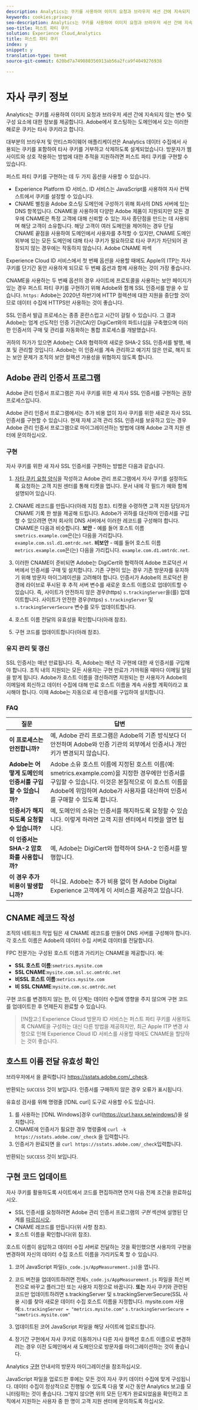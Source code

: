 ```yaml
---
description: Analytics는 쿠키를 사용하여 이미지 요청과 브라우저 세션 간에 지속되지 않는 변수 및 구성 요소에 대한 정보를 제공합니다.
keywords: cookies;privacy
seo-description: Analytics는 쿠키를 사용하여 이미지 요청과 브라우저 세션 간에 지속되지 않는 변수 및 구성 요소에 대한 정보를 제공합니다.
seo-title: 퍼스트 파티 쿠키
solution: Experience Cloud,Analytics
title: 퍼스트 파티 쿠키
index: y
snippet: y
translation-type: tm+mt
source-git-commit: 620bd7a749080356913ab56a2fca9f4049276938

---
```



# 자사 쿠키 정보

Analytics는 쿠키를 사용하여 이미지 요청과 브라우저 세션 간에 지속되지 않는 변수 및 구성 요소에 대한 정보를 제공합니다. Adobe에서 호스팅하는 도메인에서 오는 이러한 해로운 쿠키는 타사 쿠키라고 합니다.

대부분의 브라우저 및 안티스파이웨어 애플리케이션은 Analytics 데이터 수집에서 사용되는 쿠키를 포함하여 타사 쿠키를 거부하고 삭제하도록 설계되었습니다. 방문자가 웹 사이트와 상호 작용하는 방법에 대한 추적을 지원하려면 퍼스트 파티 쿠키를 구현할 수 있습니다.

퍼스트 파티 쿠키를 구현하는 데 두 가지 옵션을 사용할 수 있습니다.

* Experience Platform ID 서비스. ID 서비스는 JavaScript를 사용하여 자사 컨텍스트에서 쿠키를 설정할 수 있습니다.
* CNAME 별칭을 Adobe 호스팅 도메인에 구성하기 위해 회사의 DNS 서버에 있는 DNS 항목입니다. CNAME을 사용하여 다양한 Adobe 제품이 지원되지만 모든 경우에 CNAME은 특정 고객에 대해 신뢰할 수 있는 자사 종단점을 만드는 데 사용되며 해당 고객이 소유합니다. 해당 고객이 여러 도메인을 제어하는 경우 단일 CNAME 끝점을 사용하여 도메인에서 사용자를 추적할 수 있지만, CNAME 도메인 외부에 있는 모든 도메인에 대해 타사 쿠키가 필요하므로 타사 쿠키가 차단되어 권장되지 않는 경우에는 작동하지 않습니다. Adobe CNAME 파섹

Experience Cloud ID 서비스에서 첫 번째 옵션을 사용할 때에도 Apple의 ITP는 자사 쿠키를 단기간 동안 사용하게 되므로 두 번째 옵션과 함께 사용하는 것이 가장 좋습니다.

CNAME을 사용하는 두 번째 옵션의 경우 사이트에 프로토콜을 사용하는 보안 페이지가 있는 경우 퍼스트 파티 쿠키를 구현하기 위해 Adobe와 함께 SSL 인증서를 받을 수 있습니다. `https:` Adobe는 2020년 하반기에 HTTP 컬렉션에 대한 지원을 중단할 것이므로 데이터 수집에 HTTPS만 사용하는 것이 좋습니다.

SSL 인증서 발급 프로세스는 종종 혼란스럽고 시간이 걸릴 수 있습니다. 그 결과 Adobe는 업계 선도적인 인증 기관(CA)인 DigiCert와의 파트너십을 구축했으며 이러한 인증서의 구매 및 관리를 자동화하는 통합 프로세스를 개발했습니다.

귀하의 허가가 있으면 Adobe는 CA와 협력하여 새로운 SHA-2 SSL 인증서를 발행, 배포 및 관리할 것입니다. Adobe는 이 인증서를 계속 관리하고 예기치 않은 만료, 해지 또는 보안 문제가 조직의 보안 컬렉션 가용성을 위협하지 않도록 합니다.

## Adobe 관리 인증서 프로그램

Adobe 관리 인증서 프로그램은 자사 쿠키를 위한 새 자사 SSL 인증서를 구현하는 권장 프로세스입니다.

Adobe 관리 인증서 프로그램에서는 추가 비용 없이 자사 쿠키를 위한 새로운 자사 SSL 인증서를 구현할 수 있습니다. 현재 자체 고객 관리 SSL 인증서를 보유하고 있는 경우 Adobe 관리 인증서 프로그램으로 마이그레이션하는 방법에 대해 Adobe 고객 지원 센터에 문의하십시오.

### 구현

자사 쿠키를 위한 새 자사 SSL 인증서를 구현하는 방법은 다음과 같습니다.

1. [자타 쿠키 요청 양식](/help/interface/cookies/assets/FPC_Request_Form.xlsx)을 작성하고 Adobe 관리 프로그램에서 자사 쿠키를 설정하도록 요청하는 고객 지원 센터를 통해 티켓을 엽니다. 문서 내에 각 필드가 예와 함께 설명되어 있습니다.

1. CNAME 레코드를 만듭니다(아래 지침 참조). 티켓을 수령하면 고객 지원 담당자가 CNAME 기록 한 쌍을 제공해 드립니다. Adobe가 귀하를 대신하여 인증서를 구입할 수 있으려면 먼저 회사의 DNS 서버에서 이러한 레코드를 구성해야 합니다. CNAME은 다음과 비슷합니다. **보안** - 예를 들어 호스트 이름 `smetrics.example.com`은(는) 다음을 가리킵니다. `example.com.ssl.d1.omtrdc.net`. **비보안** - 예를 들어 호스트 이름 `metrics.example.com`은(는) 다음을 가리킵니다. `example.com.d1.omtrdc.net`.

1. 이러한 CNAME이 준비되면 Adobe는 DigiCert와 협력하여 Adobe 프로덕션 서버에서 인증서를 구매 및 설치합니다. 기존 구현이 있는 경우 기존 방문자를 유지하기 위해 방문자 마이그레이션을 고려해야 합니다. 인증서가 Adobe의 프로덕션 환경에 라이브로 푸시된 후 추적 서버 변수를 새로운 호스트 이름으로 업데이트할 수 있습니다. 즉, 사이트가 안전하지 않은 경우(https) `s.trackingServer`을(를) 업데이트합니다. 사이트가 안전한 경우(https) `s.trackingServer` 및 `s.trackingServerSecure` 변수를 모두 업데이트합니다.

1. 호스트 이름 전달의 유효성을 확인합니다(아래 참조).

1. 구현 코드를 업데이트합니다(아래 참조).

### 유지 관리 및 갱신

SSL 인증서는 매년 만료됩니다. 즉, Adobe는 매년 각 구현에 대한 새 인증서를 구입해야 합니다. 조직 내의 지원되는 모든 사용자는 구현 만료가 가까워올 때마다 이메일 알림을 받게 됩니다. Adobe가 호스트 이름을 갱신하려면 지원되는 한 사용자가 Adobe의 이메일에 회신하고 데이터 수집에 대해 만료 호스트 이름을 계속 사용할 계획이라고 표시해야 합니다. 이때 Adobe는 자동으로 새 인증서를 구입하여 설치합니다.

### FAQ

| 질문 | 답변 |
|---|---|
| **이 프로세스는 안전합니까?** | 예, Adobe 관리 프로그램은 Adobe의 기존 방식보다 더 안전하며 Adobe와 인증 기관의 외부에서 인증서나 개인 키가 변경되지 않습니다. |
| **Adobe는 어떻게 도메인의 인증서를 구입할 수 있습니까?** | Adobe 소유 호스트 이름에 지정된 호스트 이름(예: smetrics.example.com)을 지정한 경우에만 인증서를 구입할 수 있습니다. 이것은 본질적으로 이 호스트 이름을 Adobe에 위임하며 Adobe가 사용자를 대신하여 인증서를 구매할 수 있도록 합니다. |
| **인증서가 해지되도록 요청할 수 있습니까?** | 예, 도메인의 소유는 인증서를 해지하도록 요청할 수 있습니다. 이렇게 하려면 고객 지원 센터에서 티켓을 열면 됩니다. |
| **이 인증서는 SHA-2 암호화를 사용합니까?** | 예, Adobe는 DigiCert와 협력하여 SHA-2 인증서를 발행합니다. |
| **이 경우 추가 비용이 발생합니까?** | 아니요. Adobe는 추가 비용 없이 현 Adobe Digital Experience 고객에게 이 서비스를 제공하고 있습니다. |

## CNAME 레코드 작성

조직의 네트워크 작업 팀은 새 CNAME 레코드를 만들어 DNS 서버를 구성해야 합니다. 각 호스트 이름은 Adobe의 데이터 수집 서버로 데이터를 전달합니다.

FPC 전문가는 구성된 호스트 이름과 가리키는 CNAME을 제공합니다. 예:

* **SSL 호스트 이름**:`smetrics.mysite.com`
* **SSL CNAME**:`mysite.com.ssl.sc.omtrdc.net`
* **비SSL 호스트 이름**:`metrics.mysite.com`
* **비 SSL CNAME**:`mysite.com.sc.omtrdc.net`

구현 코드를 변경하지 않는 한, 이 단계는 데이터 수집에 영향을 주지 않으며 구현 코드를 업데이트한 후 언제든지 완료할 수 있습니다.

>[!N참고:] Experience Cloud 방문자 ID 서비스는 퍼스트 파티 쿠키를 사용하도록 CNAME을 구성하는 대신 다른 방법을 제공하지만, 최근 Apple ITP 변경 사항으로 인해 Experience Cloud ID 서비스를 사용할 때에도 CNAME을 할당하는 것이 좋습니다.

## 호스트 이름 전달 유효성 확인

브라우저에서 을 클릭합니다 <https://sstats.adobe.com/_check>.

반환되는 `SUCCESS` 것이 보입니다. 인증서를 구매하지 않은 경우 오류가 표시됩니다.

유효성 검사를 위해 명령줄 [!DNL curl] 도구로 사용할 수도 있습니다.

1. 를 사용하는 [!DNL Windows]경우 curl(<https://curl.haxx.se/windows/>)을 설치합니다.
1. CNAME에 인증서가 필요한 경우 명령줄에 `curl -k https://sstats.adobe.com/_check` 을 입력합니다.
1. 인증서가 완료되면 을 `curl https://sstats.adobe.com/_check`입력합니다.

반환되는 `SUCCESS` 것이 보입니다.

<!-- ## Ping the hostname

Ping the hostname to ensure correct forwarding. All hostnames must respond to a ping to prevent data loss.

After CNAME records are properly configured, and Adobe has confirmed installation of the certificate, open a command prompt and ping your hostname(s). Using `mysite.com` as an example: `ping metrics.mysite.com`

If everything is successfully set up, it will return something similar to the following:

```Pinging mysite.com.112.2o7.net [66.235.132.232] with 32 bytes of data:
Reply from 66.235.132.232: bytes=32 time=19ms TTL=246
Reply from 66.235.132.232: bytes=32 time=19ms TTL=246
Reply from 66.235.132.232: bytes=32 time=19ms TTL=246
Reply from 66.235.132.232: bytes=32 time=19ms TTL=246

Ping statistics for 66.235.132.232: Packets: Sent = 4, Received = 4, Lost = 0 (0% loss),
Approximate round trip times in milli-seconds: Minimum = 19ms, Maximum = 19ms, Average = 19ms
```

If the CNAME records are not correctly set up or not active, it will return the following:

`Ping request could not find the host. Please check the name and try again.`

>[!Note:] If you are using `https:// protocol`, ping will only respond after the upload date specified by the FPC specialist. In addition, be sure to ping the secure hostname and non-secure hostname to ensure that both are working correctly before updating your implementation. -->

## 구현 코드 업데이트

자사 쿠키를 활용하도록 사이트에서 코드를 편집하려면 먼저 다음 전제 조건을 완료하십시오.

* SSL 인증서를 요청하려면 Adobe 관리 인증서 프로그램의 *구현* 섹션에 설명된 단계를 [따르십시오](#adobe-managed-certificate-program).
* CNAME 레코드를 만듭니다(위 사항 참조).
* 호스트 이름을 확인합니다(위 참조).

호스트 이름이 응답하고 데이터 수집 서버로 전달하는 것을 확인했으면 사용자의 구현을 변경하여 자신의 데이터 수집 호스트 이름을 가리키도록 할 수 있습니다.

1. 코어 JavaScript 파일(`s_code.js/AppMeasurement.js`)을 엽니다.
1.  코드 버전을 업데이트하려면 전체`s_code.js/AppMeasurement.js` 파일을 최신 버전으로 바꾸고 플러그인 또는 사용자 지정으로 바꿉니다. **또는** 자사 쿠키와 관련된 코드만 업데이트하려면 s.trackingServer 및 s.trackingServerSecure(SSL 사용 시)를 찾아 새로운 데이터 수집 호스트 이름을 지정합니다. mysite.com 사용 예:`s.trackingServer = "metrics.mysite.com"` `s.trackingServerSecure = "smetrics.mysite.com"`

1. 업데이트된 코어 JavaScript 파일을 해당 사이트에 업로드합니다.

1. 장기간 구현에서 자사 쿠키로 이동하거나 다른 자사 컬렉션 호스트 이름으로 변경하려는 경우 이전 도메인에서 새 도메인으로 방문자를 마이그레이션하는 것이 좋습니다.

Analytics [구현](https://docs.adobe.com/help/en/analytics/implementation/javascript-implementation/visitor-migration.html) 안내서의 방문자 마이그레이션을 참조하십시오.

JavaScript 파일을 업로드한 후에는 모든 것이 자사 쿠키 데이터 수집에 맞게 구성됩니다. 데이터 수집이 정상적으로 진행될 수 있도록 다음 몇 시간 동안 Analytics 보고를 모니터링하는 것이 좋습니다. 그렇지 않으면 위의 모든 단계가 완료되었음을 확인하고 조직에서 지원하는 사용자 중 한 명이 고객 지원 센터에 문의하도록 하십시오.
